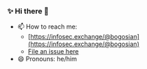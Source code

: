 ### ✨ Hi there 👋

- 📫 How to reach me:
  - [https://infosec.exchange/@bogosian](https://infosec.exchange/@bogosian)
  - [File an issue here](https://github.com/bogosj/bogosj/issues)
- 😄 Pronouns: he/him

<!--
**bogosj/bogosj** is a ✨ _special_ ✨ repository because its `README.md` (this file) appears on your GitHub profile.
-->
